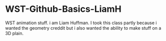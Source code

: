# WST-Github-Basics-LiamH
WST animation stuff.
i am Liam Huffman. I took this class partly because i wanted the geometry creddit but i also wanted the ability to make stuff on a 3D plain.
